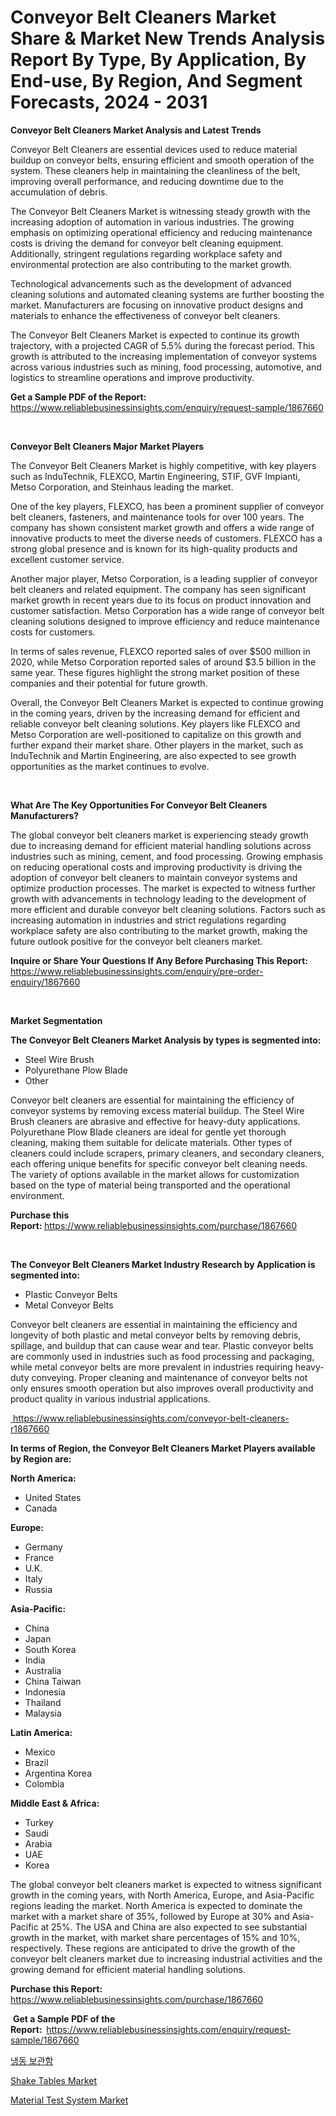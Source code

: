 <p><h1>Conveyor Belt Cleaners Market Share & Market New Trends Analysis Report By Type, By Application, By End-use, By Region, And Segment Forecasts, 2024 - 2031</h1></p><p><strong>Conveyor Belt Cleaners Market Analysis and Latest Trends</strong></p>
<p><p>Conveyor Belt Cleaners are essential devices used to reduce material buildup on conveyor belts, ensuring efficient and smooth operation of the system. These cleaners help in maintaining the cleanliness of the belt, improving overall performance, and reducing downtime due to the accumulation of debris.</p><p>The Conveyor Belt Cleaners Market is witnessing steady growth with the increasing adoption of automation in various industries. The growing emphasis on optimizing operational efficiency and reducing maintenance costs is driving the demand for conveyor belt cleaning equipment. Additionally, stringent regulations regarding workplace safety and environmental protection are also contributing to the market growth.</p><p>Technological advancements such as the development of advanced cleaning solutions and automated cleaning systems are further boosting the market. Manufacturers are focusing on innovative product designs and materials to enhance the effectiveness of conveyor belt cleaners.</p><p>The Conveyor Belt Cleaners Market is expected to continue its growth trajectory, with a projected CAGR of 5.5% during the forecast period. This growth is attributed to the increasing implementation of conveyor systems across various industries such as mining, food processing, automotive, and logistics to streamline operations and improve productivity.</p></p>
<p><strong>Get a Sample PDF of the Report:&nbsp;</strong> <a href="https://www.reliablebusinessinsights.com/enquiry/request-sample/1867660">https://www.reliablebusinessinsights.com/enquiry/request-sample/1867660</a></p>
<p>&nbsp;</p>
<p><strong>Conveyor Belt Cleaners Major Market Players</strong></p>
<p><p>The Conveyor Belt Cleaners Market is highly competitive, with key players such as InduTechnik, FLEXCO, Martin Engineering, STIF, GVF Impianti, Metso Corporation, and Steinhaus leading the market. </p><p>One of the key players, FLEXCO, has been a prominent supplier of conveyor belt cleaners, fasteners, and maintenance tools for over 100 years. The company has shown consistent market growth and offers a wide range of innovative products to meet the diverse needs of customers. FLEXCO has a strong global presence and is known for its high-quality products and excellent customer service. </p><p>Another major player, Metso Corporation, is a leading supplier of conveyor belt cleaners and related equipment. The company has seen significant market growth in recent years due to its focus on product innovation and customer satisfaction. Metso Corporation has a wide range of conveyor belt cleaning solutions designed to improve efficiency and reduce maintenance costs for customers. </p><p>In terms of sales revenue, FLEXCO reported sales of over $500 million in 2020, while Metso Corporation reported sales of around $3.5 billion in the same year. These figures highlight the strong market position of these companies and their potential for future growth. </p><p>Overall, the Conveyor Belt Cleaners Market is expected to continue growing in the coming years, driven by the increasing demand for efficient and reliable conveyor belt cleaning solutions. Key players like FLEXCO and Metso Corporation are well-positioned to capitalize on this growth and further expand their market share. Other players in the market, such as InduTechnik and Martin Engineering, are also expected to see growth opportunities as the market continues to evolve.</p></p>
<p>&nbsp;</p>
<p><strong>What Are The Key Opportunities For Conveyor Belt Cleaners Manufacturers?</strong></p>
<p><p>The global conveyor belt cleaners market is experiencing steady growth due to increasing demand for efficient material handling solutions across industries such as mining, cement, and food processing. Growing emphasis on reducing operational costs and improving productivity is driving the adoption of conveyor belt cleaners to maintain conveyor systems and optimize production processes. The market is expected to witness further growth with advancements in technology leading to the development of more efficient and durable conveyor belt cleaning solutions. Factors such as increasing automation in industries and strict regulations regarding workplace safety are also contributing to the market growth, making the future outlook positive for the conveyor belt cleaners market.</p></p>
<p><strong>Inquire or Share Your Questions If Any Before Purchasing This Report:</strong> <a href="https://www.reliablebusinessinsights.com/enquiry/pre-order-enquiry/1867660">https://www.reliablebusinessinsights.com/enquiry/pre-order-enquiry/1867660</a></p>
<p>&nbsp;</p>
<p><strong>Market Segmentation</strong></p>
<p><strong>The Conveyor Belt Cleaners Market Analysis by types is segmented into:</strong></p>
<p><ul><li>Steel Wire Brush</li><li>Polyurethane Plow Blade</li><li>Other</li></ul></p>
<p><p>Conveyor belt cleaners are essential for maintaining the efficiency of conveyor systems by removing excess material buildup. The Steel Wire Brush cleaners are abrasive and effective for heavy-duty applications. Polyurethane Plow Blade cleaners are ideal for gentle yet thorough cleaning, making them suitable for delicate materials. Other types of cleaners could include scrapers, primary cleaners, and secondary cleaners, each offering unique benefits for specific conveyor belt cleaning needs. The variety of options available in the market allows for customization based on the type of material being transported and the operational environment.</p></p>
<p><strong>Purchase this Report:&nbsp;</strong><a href="https://www.reliablebusinessinsights.com/purchase/1867660">https://www.reliablebusinessinsights.com/purchase/1867660</a></p>
<p>&nbsp;</p>
<p><strong>The Conveyor Belt Cleaners Market Industry Research by Application is segmented into:</strong></p>
<p><ul><li>Plastic Conveyor Belts</li><li>Metal Conveyor Belts</li></ul></p>
<p><p>Conveyor belt cleaners are essential in maintaining the efficiency and longevity of both plastic and metal conveyor belts by removing debris, spillage, and buildup that can cause wear and tear. Plastic conveyor belts are commonly used in industries such as food processing and packaging, while metal conveyor belts are more prevalent in industries requiring heavy-duty conveying. Proper cleaning and maintenance of conveyor belts not only ensures smooth operation but also improves overall productivity and product quality in various industrial applications.</p></p>
<p><a href="https://www.reliablebusinessinsights.com/conveyor-belt-cleaners-r1867660">&nbsp;https://www.reliablebusinessinsights.com/conveyor-belt-cleaners-r1867660</a></p>
<p><strong>In terms of Region, the Conveyor Belt Cleaners Market Players available by Region are:</strong></p>
<p>
    <p> <strong> North America: </strong>
        <ul>
            <li>United States</li>
            <li>Canada</li>
        </ul>
        </p> 
    <p> <strong> Europe: </strong>
        <ul>
            <li>Germany</li>
            <li>France</li>
            <li>U.K.</li>
            <li>Italy</li>
            <li>Russia</li>
        </ul>
        </p> 
    <p> <strong> Asia-Pacific: </strong>
        <ul>
            <li>China</li>
            <li>Japan</li>
            <li>South Korea</li>
            <li>India</li>
            <li>Australia</li>
            <li>China Taiwan</li>
            <li>Indonesia</li>
            <li>Thailand</li>
            <li>Malaysia</li>
        </ul>
        </p> 
    <p> <strong> Latin America: </strong>
        <ul>
            <li>Mexico</li>
            <li>Brazil</li>
            <li>Argentina Korea</li>
            <li>Colombia</li>
        </ul>
        </p> 
    <p> <strong> Middle East & Africa: </strong>
        <ul>
            <li>Turkey</li>
            <li>Saudi</li>
            <li>Arabia</li>
            <li>UAE</li>
            <li>Korea</li>
        </ul>
    </p>
    </p>
<p><p>The global conveyor belt cleaners market is expected to witness significant growth in the coming years, with North America, Europe, and Asia-Pacific regions leading the market. North America is expected to dominate the market with a market share of 35%, followed by Europe at 30% and Asia-Pacific at 25%. The USA and China are also expected to see substantial growth in the market, with market share percentages of 15% and 10%, respectively. These regions are anticipated to drive the growth of the conveyor belt cleaners market due to increasing industrial activities and the growing demand for efficient material handling solutions.</p></p>
<p><strong>Purchase this Report: </strong><a href="https://www.reliablebusinessinsights.com/purchase/1867660">https://www.reliablebusinessinsights.com/purchase/1867660</a></p>
<p>&nbsp;<strong>Get a Sample PDF of the Report:&nbsp;&nbsp;</strong><a href="https://www.reliablebusinessinsights.com/enquiry/request-sample/1867660">https://www.reliablebusinessinsights.com/enquiry/request-sample/1867660</a></p>
<p><strong></strong></p>
<p><p><a href="https://github.com/LuckeyCorbin/Market-Research-Report-List-1/blob/main/9715026168674.md">냉동 보관함</a></p><p><a href="https://github.com/thuyvuongpk111/Market-Research-Report-List-1/blob/main/shake-tables-market.md">Shake Tables Market</a></p><p><a href="https://github.com/ayamsauke86/Market-Research-Report-List-1/blob/main/material-test-system-market.md">Material Test System Market</a></p></p>